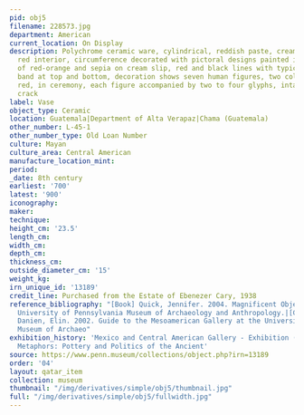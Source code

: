 ```yaml
---
pid: obj5
filename: 228573.jpg
department: American
current_location: On Display
description: Polychrome ceramic ware, cylindrical, reddish paste, cream slip on exterior,
  red interior, circumference decorated with pictoral designs painted in several tints
  of red-orange and sepia on cream slip, red and black lines with typical Chama chevron
  band at top and bottom, decoration shows seven human figures, two colored band five
  red, in ceremony, each figure accompanied by two to four glyphs, intact except for
  crack
label: Vase
object_type: Ceramic
location: Guatemala|Department of Alta Verapaz|Chama (Guatemala)
other_number: L-45-1
other_number_type: Old Loan Number
culture: Mayan
culture_area: Central American
manufacture_location_mint:
period:
_date: 8th century
earliest: '700'
latest: '900'
iconography:
maker:
technique:
height_cm: '23.5'
length_cm:
width_cm:
depth_cm:
thickness_cm:
outside_diameter_cm: '15'
weight_kg:
irn_unique_id: '13189'
credit_line: Purchased from the Estate of Ebenezer Cary, 1938
reference_bibliography: "[Book] Quick, Jennifer. 2004. Magnificent Objects from the
  University of Pennsylvania Museum of Archaeology and Anthropology.|[Catalogue, Exhibition]
  Danien, Elin. 2002. Guide to the Mesoamerican Gallery at the University of Pennsylvania
  Museum of Archaeo"
exhibition_history: 'Mexico and Central American Gallery - Exhibition (16 Nov 2019)|Painted
  Metaphors: Pottery and Politics of the Ancient'
source: https://www.penn.museum/collections/object.php?irn=13189
order: '04'
layout: qatar_item
collection: museum
thumbnail: "/img/derivatives/simple/obj5/thumbnail.jpg"
full: "/img/derivatives/simple/obj5/fullwidth.jpg"
---
```


